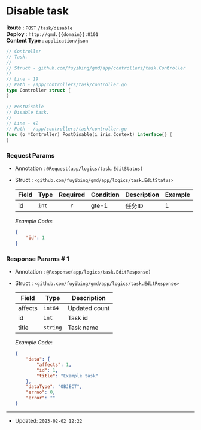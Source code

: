 # Disable task

**Route** : `POST` `/task/disable`<br />
**Deploy** : `http://gmd.{{domain}}:8101`<br />
**Content Type** : `application/json`

```go
// Controller
// Task.
//
// Struct - github.com/fuyibing/gmd/app/controllers/task.Controller
//
// Line - 19
// Path - /app/controllers/task/controller.go
type Controller struct {
}
```

```go
// PostDisable
// Disable task.
//
// Line - 42
// Path - /app/controllers/task/controller.go
func (o *Controller) PostDisable(i iris.Context) interface{} {
}
```

### Request Params

* Annotation : `@Request(app/logics/task.EditStatus)`
* Struct : `<github.com/fuyibing/gmd/app/logics/task.EditStatus>`

  | Field | Type | Required | Condition | Description | Example |
  | ---- | ---- | :----: | ---- | ---- | ---- |
  | id | `int` | `Y` | gte=1 | 任务ID | 1 |

  *Example Code*: 

  ```json
  {
      "id": 1
  }
  ```

### Response Params # 1

* Annotation : `@Response(app/logics/task.EditResponse)`
* Struct : `<github.com/fuyibing/gmd/app/logics/task.EditResponse>`

  | Field | Type | Description |
  | ---- | ---- | ---- |
  | affects | `int64` | Updated count |
  | id | `int` | Task id |
  | title | `string` | Task name |

  *Example Code*: 

  ```json
  {
      "data": {
          "affects": 1,
          "id": 1,
          "title": "Example task"
      },
      "dataType": "OBJECT",
      "errno": 0,
      "error": ""
  }
  ```

----

* Updated: `2023-02-02 12:22`